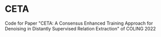 # CETA
Code for Paper "CETA: A Consensus Enhanced Training Approach for Denoising in Distantly Supervised Relation Extraction" of COLING 2022
